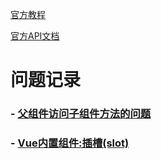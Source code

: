 [官方教程](https://cn.vuejs.org/v2/guide/)

[官方API文档](https://cn.vuejs.org/v2/api/)

# 问题记录

### - [父组件访问子组件方法的问题](https://github.com/yancongcong1/study-log/tree/master/vue/problem/parent-acquire-children.md)
### - [Vue内置组件:插槽(slot)](https://github.com/yancongcong1/study-log/tree/master/vue/problem/slot.md)
